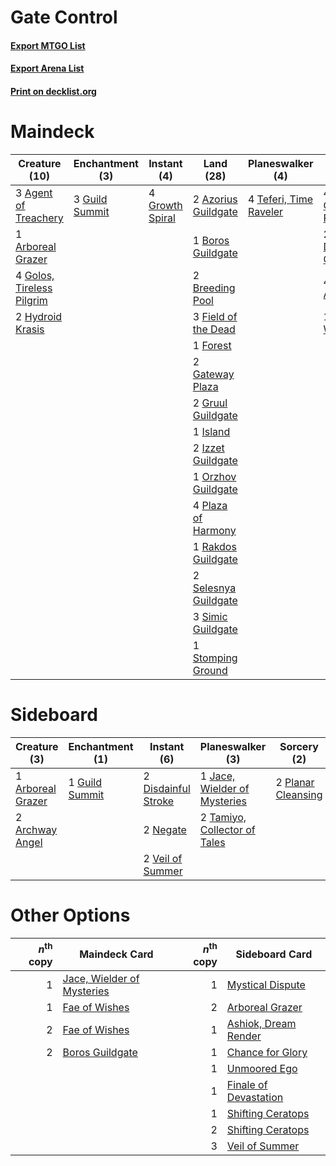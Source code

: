 # Gate Control

#### [Export MTGO List](../collection/Gate%20Control/Gate%20Control.txt)
#### [Export Arena List](../collection/Gate%20Control/Gate%20Control_arena.txt)
#### [Print on decklist.org](http://decklist.org/?deckmain=3%09Agent%20of%20Treachery%0A1%09Arboreal%20Grazer%0A2%09Azorius%20Guildgate%0A1%09Boros%20Guildgate%0A2%09Breeding%20Pool%0A4%09Circuitous%20Route%0A2%09Deafening%20Clarion%0A3%09Field%20of%20the%20Dead%0A1%09Forest%0A4%09Gates%20Ablaze%0A2%09Gateway%20Plaza%0A4%09Golos,%20Tireless%20Pilgrim%0A4%09Growth%20Spiral%0A2%09Gruul%20Guildgate%0A3%09Guild%20Summit%0A2%09Hydroid%20Krasis%0A1%09Island%0A2%09Izzet%20Guildgate%0A1%09Orzhov%20Guildgate%0A4%09Plaza%20of%20Harmony%0A1%09Rakdos%20Guildgate%0A2%09Selesnya%20Guildgate%0A3%09Simic%20Guildgate%0A1%09Stomping%20Ground%0A4%09Teferi,%20Time%20Raveler%0A1%09Time%20Wipe&deckside=1%09Arboreal%20Grazer%0A2%09Archway%20Angel%0A2%09Disdainful%20Stroke%0A1%09Guild%20Summit%0A1%09Jace,%20Wielder%20of%20Mysteries%0A2%09Negate%0A2%09Planar%20Cleansing%0A2%09Tamiyo,%20Collector%20of%20Tales%0A2%09Veil%20of%20Summer)
# Maindeck

|                                           Creature (10)                                            |                                     Enchantment (3)                                     |                                       Instant (4)                                        |                                           Land (28)                                           |                                        Planeswalker (4)                                         |                                         Sorcery (11)                                         |
|----------------------------------------------------------------------------------------------------|-----------------------------------------------------------------------------------------|------------------------------------------------------------------------------------------|-----------------------------------------------------------------------------------------------|-------------------------------------------------------------------------------------------------|----------------------------------------------------------------------------------------------|
|3 [Agent of Treachery](http://gatherer.wizards.com/Pages/Card/Details.aspx?multiverseid=466797)     |3 [Guild Summit](http://gatherer.wizards.com/Pages/Card/Details.aspx?multiverseid=452791)|4 [Growth Spiral](http://gatherer.wizards.com/Pages/Card/Details.aspx?multiverseid=457322)|2 [Azorius Guildgate](http://gatherer.wizards.com/Pages/Card/Details.aspx?multiverseid=376256) |4 [Teferi, Time Raveler](http://gatherer.wizards.com/Pages/Card/Details.aspx?multiverseid=461148)|4 [Circuitous Route](http://gatherer.wizards.com/Pages/Card/Details.aspx?multiverseid=452875) |
|1 [Arboreal Grazer](http://gatherer.wizards.com/Pages/Card/Details.aspx?multiverseid=461076)        |                                                                                         |                                                                                          |1 [Boros Guildgate](http://gatherer.wizards.com/Pages/Card/Details.aspx?multiverseid=376272)   |                                                                                                 |2 [Deafening Clarion](http://gatherer.wizards.com/Pages/Card/Details.aspx?multiverseid=452915)|
|4 [Golos, Tireless Pilgrim](http://gatherer.wizards.com/Pages/Card/Details.aspx?multiverseid=466980)|                                                                                         |                                                                                          |2 [Breeding Pool](http://gatherer.wizards.com/Pages/Card/Details.aspx?multiverseid=97088)      |                                                                                                 |4 [Gates Ablaze](http://gatherer.wizards.com/Pages/Card/Details.aspx?multiverseid=457246)     |
|2 [Hydroid Krasis](http://gatherer.wizards.com/Pages/Card/Details.aspx?multiverseid=457327)         |                                                                                         |                                                                                          |3 [Field of the Dead](http://gatherer.wizards.com/Pages/Card/Details.aspx?multiverseid=467001) |                                                                                                 |1 [Time Wipe](http://gatherer.wizards.com/Pages/Card/Details.aspx?multiverseid=461150)        |
|                                                                                                    |                                                                                         |                                                                                          |1 [Forest](http://gatherer.wizards.com/Pages/Card/Details.aspx?multiverseid=439860)            |                                                                                                 |                                                                                              |
|                                                                                                    |                                                                                         |                                                                                          |2 [Gateway Plaza](http://gatherer.wizards.com/Pages/Card/Details.aspx?multiverseid=452997)     |                                                                                                 |                                                                                              |
|                                                                                                    |                                                                                         |                                                                                          |2 [Gruul Guildgate](http://gatherer.wizards.com/Pages/Card/Details.aspx?multiverseid=376359)   |                                                                                                 |                                                                                              |
|                                                                                                    |                                                                                         |                                                                                          |1 [Island](http://gatherer.wizards.com/Pages/Card/Details.aspx?multiverseid=439857)            |                                                                                                 |                                                                                              |
|                                                                                                    |                                                                                         |                                                                                          |2 [Izzet Guildgate](http://gatherer.wizards.com/Pages/Card/Details.aspx?multiverseid=376378)   |                                                                                                 |                                                                                              |
|                                                                                                    |                                                                                         |                                                                                          |1 [Orzhov Guildgate](http://gatherer.wizards.com/Pages/Card/Details.aspx?multiverseid=376443)  |                                                                                                 |                                                                                              |
|                                                                                                    |                                                                                         |                                                                                          |4 [Plaza of Harmony](http://gatherer.wizards.com/Pages/Card/Details.aspx?multiverseid=457398)  |                                                                                                 |                                                                                              |
|                                                                                                    |                                                                                         |                                                                                          |1 [Rakdos Guildgate](http://gatherer.wizards.com/Pages/Card/Details.aspx?multiverseid=376465)  |                                                                                                 |                                                                                              |
|                                                                                                    |                                                                                         |                                                                                          |2 [Selesnya Guildgate](http://gatherer.wizards.com/Pages/Card/Details.aspx?multiverseid=376490)|                                                                                                 |                                                                                              |
|                                                                                                    |                                                                                         |                                                                                          |3 [Simic Guildgate](http://gatherer.wizards.com/Pages/Card/Details.aspx?multiverseid=376500)   |                                                                                                 |                                                                                              |
|                                                                                                    |                                                                                         |                                                                                          |1 [Stomping Ground](http://gatherer.wizards.com/Pages/Card/Details.aspx?multiverseid=405110)   |                                                                                                 |                                                                                              |


# Sideboard

|                                        Creature (3)                                        |                                     Enchantment (1)                                     |                                         Instant (6)                                          |                                           Planeswalker (3)                                            |                                         Sorcery (2)                                         |
|--------------------------------------------------------------------------------------------|-----------------------------------------------------------------------------------------|----------------------------------------------------------------------------------------------|-------------------------------------------------------------------------------------------------------|---------------------------------------------------------------------------------------------|
|1 [Arboreal Grazer](http://gatherer.wizards.com/Pages/Card/Details.aspx?multiverseid=461076)|1 [Guild Summit](http://gatherer.wizards.com/Pages/Card/Details.aspx?multiverseid=452791)|2 [Disdainful Stroke](http://gatherer.wizards.com/Pages/Card/Details.aspx?multiverseid=420705)|1 [Jace, Wielder of Mysteries](http://gatherer.wizards.com/Pages/Card/Details.aspx?multiverseid=460981)|2 [Planar Cleansing](http://gatherer.wizards.com/Pages/Card/Details.aspx?multiverseid=191599)|
|2 [Archway Angel](http://gatherer.wizards.com/Pages/Card/Details.aspx?multiverseid=457147)  |                                                                                         |2 [Negate](http://gatherer.wizards.com/Pages/Card/Details.aspx?multiverseid=423707)           |2 [Tamiyo, Collector of Tales](http://gatherer.wizards.com/Pages/Card/Details.aspx?multiverseid=461147)|                                                                                             |
|                                                                                            |                                                                                         |2 [Veil of Summer](http://gatherer.wizards.com/Pages/Card/Details.aspx?multiverseid=466952)   |                                                                                                       |                                                                                             |


# Other Options

|*n*<sup>th</sup> copy|                                            Maindeck Card                                            |*n*<sup>th</sup> copy|                                         Sideboard Card                                         |
|--------------------:|-----------------------------------------------------------------------------------------------------|--------------------:|------------------------------------------------------------------------------------------------|
|                    1|[Jace, Wielder of Mysteries](http://gatherer.wizards.com/Pages/Card/Details.aspx?multiverseid=460981)|                    1|[Mystical Dispute](http://gatherer.wizards.com/Pages/Card/Details.aspx?multiverseid=473020)     |
|                    1|[Fae of Wishes](http://gatherer.wizards.com/Pages/Card/Details.aspx?multiverseid=473006)             |                    2|[Arboreal Grazer](http://gatherer.wizards.com/Pages/Card/Details.aspx?multiverseid=461076)      |
|                    2|[Fae of Wishes](http://gatherer.wizards.com/Pages/Card/Details.aspx?multiverseid=473006)             |                    1|[Ashiok, Dream Render](http://gatherer.wizards.com/Pages/Card/Details.aspx?multiverseid=461155) |
|                    2|[Boros Guildgate](http://gatherer.wizards.com/Pages/Card/Details.aspx?multiverseid=376272)           |                    1|[Chance for Glory](http://gatherer.wizards.com/Pages/Card/Details.aspx?multiverseid=452909)     |
|                     |                                                                                                     |                    1|[Unmoored Ego](http://gatherer.wizards.com/Pages/Card/Details.aspx?multiverseid=452962)         |
|                     |                                                                                                     |                    1|[Finale of Devastation](http://gatherer.wizards.com/Pages/Card/Details.aspx?multiverseid=461087)|
|                     |                                                                                                     |                    1|[Shifting Ceratops](http://gatherer.wizards.com/Pages/Card/Details.aspx?multiverseid=466948)    |
|                     |                                                                                                     |                    2|[Shifting Ceratops](http://gatherer.wizards.com/Pages/Card/Details.aspx?multiverseid=466948)    |
|                     |                                                                                                     |                    3|[Veil of Summer](http://gatherer.wizards.com/Pages/Card/Details.aspx?multiverseid=466952)       |

